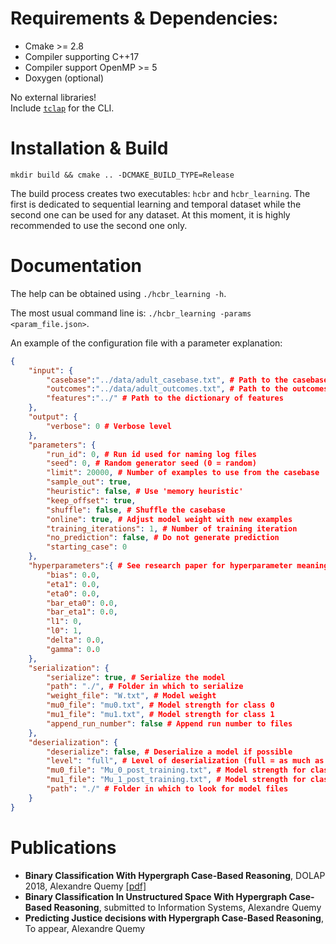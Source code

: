 # Requirements & Dependencies:

- Cmake >= 2.8
- Compiler supporting C++17
- Compiler support OpenMP >= 5
- Doxygen (optional)

No external libraries!    
Include [```tclap```](https://github.com/eile/tclap) for the CLI.

# Installation & Build

```
mkdir build && cmake .. -DCMAKE_BUILD_TYPE=Release
```

The build process creates two executables: ```hcbr``` and ```hcbr_learning```. The first is dedicated to sequential learning and temporal dataset while the second one can be used for any dataset. At this moment, it is highly recommended to use the second one only.

# Documentation

The help can be obtained using ```./hcbr_learning -h```.

The most usual command line is: ```./hcbr_learning -params <param_file.json>```.

An example of the configuration file with a parameter explanation:
```json
{
    "input": {
        "casebase":"../data/adult_casebase.txt", # Path to the casebase
        "outcomes":"../data/adult_outcomes.txt", # Path to the outcomes
        "features":"../" # Path to the dictionary of features
    },
    "output": {
        "verbose": 0 # Verbose level
    },
    "parameters": {
        "run_id": 0, # Run id used for naming log files
        "seed": 0, # Random generator seed (0 = random)
        "limit": 20000, # Number of examples to use from the casebase
        "sample_out": true,
        "heuristic": false, # Use 'memory heuristic'
        "keep_offset": true,
        "shuffle": false, # Shuffle the casebase
        "online": true, # Adjust model weight with new examples
        "training_iterations": 1, # Number of training iteration
        "no_prediction": false, # Do not generate prediction
        "starting_case": 0
    },
    "hyperparameters":{ # See research paper for hyperparameter meaning
        "bias": 0.0,
        "eta1": 0.0,
        "eta0": 0.0,
        "bar_eta0": 0.0,
        "bar_eta1": 0.0,
        "l1": 0,
        "l0": 1,
        "delta": 0.0,
        "gamma": 0.0
    },
    "serialization": {
        "serialize": true, # Serialize the model
        "path": "./", # Folder in which to serialize
        "weight_file": "W.txt", # Model weight
        "mu0_file": "mu0.txt", # Model strength for class 0
        "mu1_file": "mu1.txt", # Model strength for class 1
        "append_run_number": false # Append run number to files
    },
    "deserialization": {
        "deserialize": false, # Deserialize a model if possible
        "level": "full", # Level of deserialization (full = as much as possible)
        "mu0_file": "Mu_0_post_training.txt", # Model strength for class 0
        "mu1_file": "Mu_1_post_training.txt", # Model strength for class 1
        "path": "./" # Folder in which to look for model files
    }
}
```

# Publications

- **Binary Classification With Hypergraph Case-Based Reasoning**, DOLAP 2018, Alexandre Quemy [[pdf]](http://ceur-ws.org/Vol-2062/paper06.pdf)
- **Binary Classification In Unstructured Space With Hypergraph Case-Based Reasoning**, submitted to Information Systems, Alexandre Quemy
- **Predicting Justice decisions with Hypergraph Case-Based Reasoning**, To appear, Alexandre Quemy
